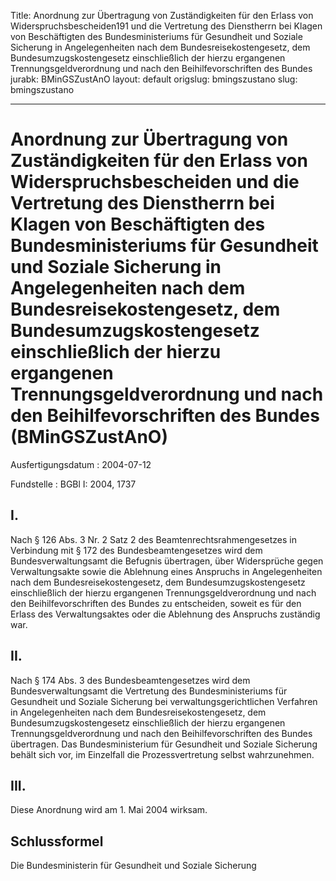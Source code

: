 Title: Anordnung zur Übertragung von Zuständigkeiten für den Erlass von Widerspruchsbescheiden191
  und die Vertretung des Dienstherrn bei Klagen von Beschäftigten des Bundesministeriums
  für Gesundheit und Soziale Sicherung in Angelegenheiten nach dem Bundesreisekostengesetz,
  dem Bundesumzugskostengesetz einschließlich der hierzu ergangenen Trennungsgeldverordnung
  und nach den Beihilfevorschriften des Bundes
jurabk: BMinGSZustAnO
layout: default
origslug: bmingszustano
slug: bmingszustano

---

# Anordnung zur Übertragung von Zuständigkeiten für den Erlass von Widerspruchsbescheiden und die Vertretung des Dienstherrn bei Klagen von Beschäftigten des Bundesministeriums für Gesundheit und Soziale Sicherung in Angelegenheiten nach dem Bundesreisekostengesetz, dem Bundesumzugskostengesetz einschließlich der hierzu ergangenen Trennungsgeldverordnung und nach den Beihilfevorschriften des Bundes (BMinGSZustAnO)

Ausfertigungsdatum
:   2004-07-12

Fundstelle
:   BGBl I: 2004, 1737



## I.

Nach § 126 Abs. 3 Nr. 2 Satz 2 des Beamtenrechtsrahmengesetzes in
Verbindung mit § 172 des Bundesbeamtengesetzes wird dem
Bundesverwaltungsamt die Befugnis übertragen, über Widersprüche gegen
Verwaltungsakte sowie die Ablehnung eines Anspruchs in Angelegenheiten
nach dem Bundesreisekostengesetz, dem Bundesumzugskostengesetz
einschließlich der hierzu ergangenen Trennungsgeldverordnung und nach
den Beihilfevorschriften des Bundes zu entscheiden, soweit es für den
Erlass des Verwaltungsaktes oder die Ablehnung des Anspruchs zuständig
war.


## II.

Nach § 174 Abs. 3 des Bundesbeamtengesetzes wird dem
Bundesverwaltungsamt die Vertretung des Bundesministeriums für
Gesundheit und Soziale Sicherung bei verwaltungsgerichtlichen
Verfahren in Angelegenheiten nach dem Bundesreisekostengesetz, dem
Bundesumzugskostengesetz einschließlich der hierzu ergangenen
Trennungsgeldverordnung und nach den Beihilfevorschriften des Bundes
übertragen. Das Bundesministerium für Gesundheit und Soziale Sicherung
behält sich vor, im Einzelfall die Prozessvertretung selbst
wahrzunehmen.


## III.

Diese Anordnung wird am 1. Mai 2004 wirksam.


## Schlussformel

Die Bundesministerin für Gesundheit und Soziale Sicherung

